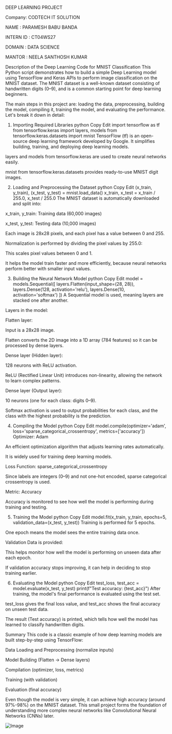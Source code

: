 DEEP LEARNING PROJECT

Company: CODTECH IT SOLUTION

NAME : PARAMESH BABU BANDA

INTERN ID : CT04WS27

DOMAIN : DATA SCIENCE

MANTOR : NEELA SANTHOSH KUMAR

Description of the Deep Learning Code for MNIST Classification
This Python script demonstrates how to build a simple Deep Learning model using TensorFlow and Keras APIs to perform image classification on the MNIST dataset. The MNIST dataset is a well-known dataset consisting of handwritten digits (0–9), and is a common starting point for deep learning beginners.

The main steps in this project are: loading the data, preprocessing, building the model, compiling it, training the model, and evaluating the performance. Let's break it down in detail:

1. Importing Required Libraries
python
Copy
Edit
import tensorflow as tf
from tensorflow.keras import layers, models
from tensorflow.keras.datasets import mnist
TensorFlow (tf) is an open-source deep learning framework developed by Google. It simplifies building, training, and deploying deep learning models.

layers and models from tensorflow.keras are used to create neural networks easily.

mnist from tensorflow.keras.datasets provides ready-to-use MNIST digit images.

2. Loading and Preprocessing the Dataset
python
Copy
Edit
(x_train, y_train), (x_test, y_test) = mnist.load_data()
x_train, x_test = x_train / 255.0, x_test / 255.0
The MNIST dataset is automatically downloaded and split into:

x_train, y_train: Training data (60,000 images)

x_test, y_test: Testing data (10,000 images)

Each image is 28x28 pixels, and each pixel has a value between 0 and 255.

Normalization is performed by dividing the pixel values by 255.0:

This scales pixel values between 0 and 1.

It helps the model train faster and more efficiently, because neural networks perform better with smaller input values.

3. Building the Neural Network Model
python
Copy
Edit
model = models.Sequential([
    layers.Flatten(input_shape=(28, 28)),
    layers.Dense(128, activation='relu'),
    layers.Dense(10, activation='softmax')
])
A Sequential model is used, meaning layers are stacked one after another.

Layers in the model:

Flatten layer:

Input is a 28x28 image.

Flatten converts the 2D image into a 1D array (784 features) so it can be processed by dense layers.

Dense layer (Hidden layer):

128 neurons with ReLU activation.

ReLU (Rectified Linear Unit) introduces non-linearity, allowing the network to learn complex patterns.

Dense layer (Output layer):

10 neurons (one for each class: digits 0–9).

Softmax activation is used to output probabilities for each class, and the class with the highest probability is the prediction.

4. Compiling the Model
python
Copy
Edit
model.compile(optimizer='adam', loss='sparse_categorical_crossentropy', metrics=['accuracy'])
Optimizer: Adam

An efficient optimization algorithm that adjusts learning rates automatically.

It is widely used for training deep learning models.

Loss Function: sparse_categorical_crossentropy

Since labels are integers (0–9) and not one-hot encoded, sparse categorical crossentropy is used.

Metric: Accuracy

Accuracy is monitored to see how well the model is performing during training and testing.

5. Training the Model
python
Copy
Edit
model.fit(x_train, y_train, epochs=5, validation_data=(x_test, y_test))
Training is performed for 5 epochs.

One epoch means the model sees the entire training data once.

Validation Data is provided:

This helps monitor how well the model is performing on unseen data after each epoch.

If validation accuracy stops improving, it can help in deciding to stop training earlier.

6. Evaluating the Model
python
Copy
Edit
test_loss, test_acc = model.evaluate(x_test, y_test)
print(f"Test accuracy: {test_acc}")
After training, the model's final performance is evaluated using the test set.

test_loss gives the final loss value, and test_acc shows the final accuracy on unseen test data.

The result (Test accuracy) is printed, which tells how well the model has learned to classify handwritten digits.

Summary
This code is a classic example of how deep learning models are built step-by-step using TensorFlow:

Data Loading and Preprocessing (normalize inputs)

Model Building (Flatten → Dense layers)

Compilation (optimizer, loss, metrics)

Training (with validation)

Evaluation (final accuracy)

Even though the model is very simple, it can achieve high accuracy (around 97%-98%) on the MNIST dataset. This small project forms the foundation of understanding more complex neural networks like Convolutional Neural Networks (CNNs) later.

![Image](https://github.com/user-attachments/assets/4e3fdf80-58e2-4afd-a2ff-7faef8141f95)

